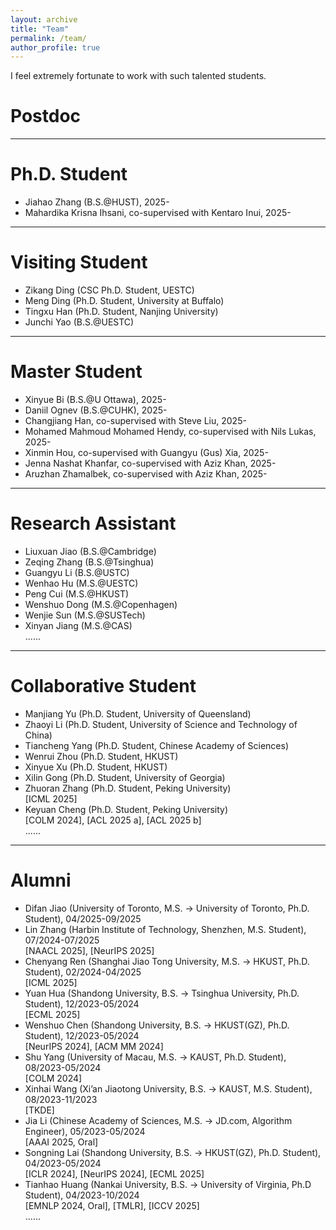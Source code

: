 ```yaml
---
layout: archive
title: "Team"
permalink: /team/
author_profile: true
---
```


I feel extremely fortunate to work with such talented students.

Postdoc
===



<hr />

Ph.D. Student
===
- Jiahao Zhang (B.S.@HUST), 2025- <br>
- Mahardika Krisna Ihsani, co-supervised with Kentaro Inui, 2025- <br>

<hr />

Visiting Student
===
- Zikang Ding (CSC Ph.D. Student, UESTC) <br>
- Meng Ding (Ph.D. Student, University at Buffalo) <br>
- Tingxu Han (Ph.D. Student, Nanjing University) <br>
- Junchi Yao (B.S.@UESTC) <br>

<hr />

Master Student
===
- Xinyue Bi (B.S.@U Ottawa), 2025- <br>
- Daniil Ognev (B.S.@CUHK), 2025- <br>
- Changjiang Han, co-supervised with Steve Liu, 2025- <br>
- Mohamed Mahmoud Mohamed Hendy, co-supervised with Nils Lukas, 2025- <br>
- Xinmin Hou, co-supervised with Guangyu (Gus) Xia, 2025- <br>
- Jenna Nashat Khanfar, co-supervised with Aziz Khan, 2025- <br>
- Aruzhan Zhamalbek, co-supervised with Aziz Khan, 2025- <br>


<hr />

Research Assistant
===
- Liuxuan Jiao (B.S.@Cambridge) <br>
- Zeqing Zhang (B.S.@Tsinghua) <br>
- Guangyu Li (B.S.@USTC) <br>
- Wenhao Hu (M.S.@UESTC) <br>
- Peng Cui (M.S.@HKUST) <br>
- Wenshuo Dong (M.S.@Copenhagen) <br>
- Wenjie Sun (M.S.@SUSTech) <br>
- Xinyan Jiang (M.S.@CAS) <br>
......


<hr />

Collaborative Student 
===
- Manjiang Yu (Ph.D. Student, University of Queensland) <br>
- Zhaoyi Li (Ph.D. Student, University of Science and Technology of China) <br>
- Tiancheng Yang (Ph.D. Student, Chinese Academy of Sciences) <br>
- Wenrui Zhou (Ph.D. Student, HKUST) <br>
- Xinyue Xu (Ph.D. Student, HKUST) <br>
- Xilin Gong (Ph.D. Student, University of Georgia) <br>
- Zhuoran Zhang (Ph.D. Student, Peking University) <br>
[ICML 2025]
- Keyuan Cheng (Ph.D. Student, Peking University) <br>
[COLM 2024], [ACL 2025 a], [ACL 2025 b] <br>
......


<hr />


Alumni 
===
- Difan Jiao (University of Toronto, M.S. -> University of Toronto, Ph.D. Student), 04/2025-09/2025 <br>
- Lin Zhang (Harbin Institute of Technology, Shenzhen, M.S. Student), 07/2024-07/2025 <br>
[NAACL 2025], [NeurIPS 2025]
- Chenyang Ren (Shanghai Jiao Tong University, M.S. -> HKUST, Ph.D. Student), 02/2024-04/2025 <br>
[ICML 2025]
- Yuan Hua (Shandong University, B.S. -> Tsinghua University, Ph.D. Student), 12/2023-05/2024 <br>
[ECML 2025]
- Wenshuo Chen (Shandong University, B.S. -> HKUST(GZ), Ph.D. Student), 12/2023-05/2024 <br>
[NeurIPS 2024], [ACM MM 2024]
- Shu Yang (University of Macau, M.S. -> KAUST, Ph.D. Student), 08/2023-05/2024  <br>
[COLM 2024]
- Xinhai Wang (Xi’an Jiaotong University, B.S. -> KAUST, M.S. Student), 08/2023-11/2023  <br>
[TKDE]
- Jia Li (Chinese Academy of Sciences, M.S. -> JD.com, Algorithm Engineer), 05/2023-05/2024 <br>
[AAAI 2025, Oral]
- Songning Lai (Shandong University, B.S. -> HKUST(GZ), Ph.D. Student), 04/2023-05/2024 <br>
[ICLR 2024], [NeurIPS 2024], [ECML 2025]
- Tianhao Huang (Nankai University, B.S. -> University of Virginia, Ph.D Student), 04/2023-10/2024 <br>
[EMNLP 2024, Oral], [TMLR], [ICCV 2025] <br>
......
